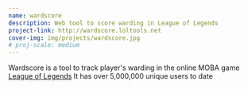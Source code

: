 ```yaml
---
name: wardscore
description: Web tool to score warding in League of Legends
project-link: http://wardscore.loltools.net
cover-img: img/projects/wardscore.jpg
# proj-scale: medium
---
```


Wardscore is a tool to track player's warding in the online MOBA game [League of Legends](http://leagueoflegends.com) It has over 5,000,000 unique users to date
